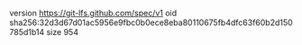 version https://git-lfs.github.com/spec/v1
oid sha256:32d3d67d01ac5956e9fbc0b0ece8eba80110675fb4dfc63f60b2d150785d1b14
size 954
